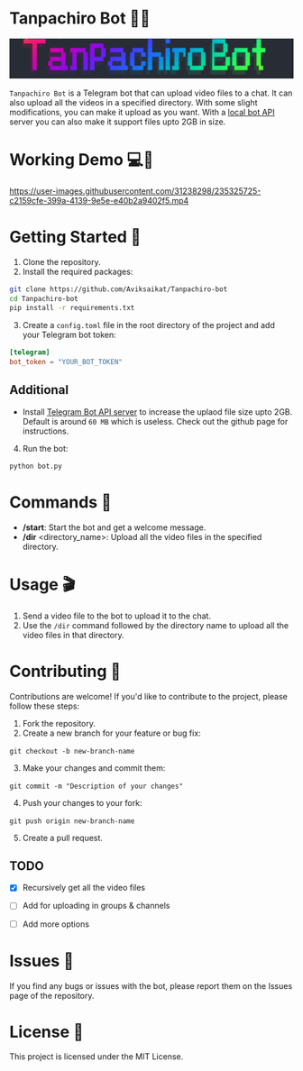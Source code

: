 # Tanpachiro Bot 🤖🎥

![](media/banner_tanpachiro.png)

`Tanpachiro Bot` is a Telegram bot that can upload video files to a chat. It can also upload all the videos in a specified directory. With some slight modifications, you can make it upload as you want. With a [local bot API](https://github.com/tdlib/telegram-bot-api) server you can also make it support files upto 2GB in size.


# Working Demo 💻📱
https://user-images.githubusercontent.com/31238298/235325725-c2159cfe-399a-4139-9e5e-e40b2a9402f5.mp4


# Getting Started 🚀
1. Clone the repository.
2. Install the required packages:
```sh
git clone https://github.com/Aviksaikat/Tanpachiro-bot
cd Tanpachiro-bot
pip install -r requirements.txt
```

3. Create a `config.toml` file in the root directory of the project and add your Telegram bot token:

```toml
[telegram]
bot_token = "YOUR_BOT_TOKEN"
```

## Additional 
- Install [Telegram Bot API server](https://github.com/tdlib/telegram-bot-api) to increase the uplaod file size upto 2GB. Default is around `60 MB` which is useless. Check out the github page for instructions.


4. Run the bot: 
```py
python bot.py
```

# Commands 📝
- **/start**: Start the bot and get a welcome message.
- **/dir** <directory_name>: Upload all the video files in the specified directory.

# Usage 🎬
1. Send a video file to the bot to upload it to the chat.
2. Use the `/dir` command followed by the directory name to upload all the video files in that directory.

# Contributing 🤝
Contributions are welcome! If you'd like to contribute to the project, please follow these steps:

1. Fork the repository.
2. Create a new branch for your feature or bug fix: 

`git checkout -b new-branch-name`

3. Make your changes and commit them: 

`git commit -m "Description of your changes"`

4. Push your changes to your fork: 

`git push origin new-branch-name`

5. Create a pull request.

## TODO

- [x] Recursively get all the video files
- [ ] Add for uploading in groups & channels
- [ ] Add more options


# Issues 🐛
If you find any bugs or issues with the bot, please report them on the Issues page of the repository.

# License 📜
This project is licensed under the MIT License.

